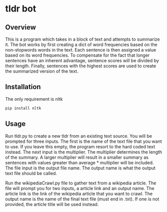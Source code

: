 # tldr bot

## Overview
This is a program which takes in a block of text and attempts to summarize it. The bot works by first creating a dict of word frequencies based on the non-stopwords words in the text. Each sentence is then assigned a value based on its word frequencies. To compensate for the fact that longer sentences have an inherent advantage, sentence scores will be divided by their length. Finally, sentences with the highest scores are used to create the summarized version of the text.

## Installation

The only requirement is nltk

```bash
pip install nltk
```

## Usage

Run tldr.py to create a new tldr from an existing text source. You will be prompted for three inputs. The first is the name of the text file that you want to use. If you leave this empty, the program resort to the hard coded text instead. The next input is the multiplier. The multiplier determines the length of the summary. A larger multiplier will result in a smaller summary as sentences with values greater than average * multiplier will be included. The file input is the output file name. The output name is what the output text file should be called. 

Run the wikipediaCrawl.py file to gather text from a wikipedia article. The file will prompt you for two inputs, a article link and an output name. The article link is the link of the wikipedia article that you want to crawl. The output name is the name of the final text file (must end in .txt). If one is not provided, the article title will be used instead.

